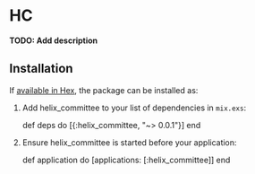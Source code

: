 # HC

**TODO: Add description**

## Installation

If [available in Hex](https://hex.pm/docs/publish), the package can be installed as:

  1. Add helix_committee to your list of dependencies in `mix.exs`:

        def deps do
          [{:helix_committee, "~> 0.0.1"}]
        end

  2. Ensure helix_committee is started before your application:

        def application do
          [applications: [:helix_committee]]
        end

